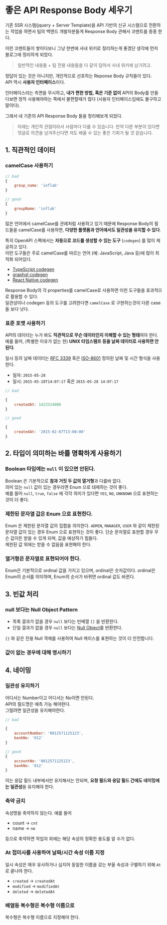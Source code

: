 # 좋은 API Response Body 세우기

기존 SSR 시스템(jquery + Server Template)을 API 기반의 신규 시스템으로 전환하는 작업을 하면서 팀의 백엔드 개발자분들게 Response Body 관해서 코멘트를 종종 한다.  
  
이런 코멘트들이 쌓이다보니 그냥 한번에 사내 위키로 정리하는게 좋겠단 생각에 먼저 블로그에 정리하게 되었다.  

> 일반적인 내용들 + 팀 전용 내용들을 다 같이 담아서 사내 위키에 남기려고.

정답이 있는 것은 아니지만, 개인적으로 선호하는 Reponse Body 규칙들이 있다.  
API 역시 **사용자 인터페이스**이다.  
  
인터페이스라는 측면을 무시하고, **내가 편한 방법, 혹은 기준 없이** API의 Body를 만들다보면 정작 사용해야하는 쪽에서 불편할때가 많다 (사용자 인터페이스임에도 불구하고 말이다).  
  
그래서 내 기준의 API Response Body 들을 정리해보게 되었다.  

> 아래는 개인적 관점이라서 사람마다 다를 수 있습니다.
> 만약 다른 부분이 있다면 댓글로 의견을 남겨주신다면 저도 배울 수 있는 좋은 기회가 될 것 같습니다.

## 1. 직관적인 데이터 

### camelCase 사용하기

```js
// bad
{
    group_name: 'inflab'
}

// good
{
    groupName: 'inflab'
}
```

많은 언어에서 camelCase를 관례처럼 사용하고 있기 때문에 Response Body의 필드들을 camelCase를 사용하면, **다양한 플랫폼과 언어에서도 일관성을 유지할 수 있다**.  
  
특히 OpenAPI 스펙에서는 **자동으로 코드를 생성할 수 있는 도구** (`codegen`) 를 많이 제공하고 있다.  
이런 도구들은 주로 camelCase를 따르는 언어 (예: JavaScript, Java 등)에 많이 최적화 되어있다. 

- [TypeScript codegen](https://www.npmjs.com/package/openapi-typescript)
- [graphql codegen](https://the-guild.dev/graphql/codegen)
- [React Native codegen](https://reactnative.dev/docs/next/the-new-architecture/pillars-codegen)

Response Body의 각 properties를 camelCase로 사용하면 이런 도구들을 효과적으로 활용할 수 있다.  
일관성이나 codegen 등의 도구를 고려한다면 `camelCase` 로 구현하는것이 다른 case들 보다 낫다.

### 표준 포맷 사용하기

API의 데이터는 누가 봐도 **직관적으로 무슨 데이터인지 이해할 수 있는 형태**여야 한다.  
예를 들어, (특별한 이유가 없는 한) **UNIX 타임스탬프 등을 날짜 데이터로 사용하면 안된다**.  

일시 등의 날짜 데이터는 [RFC 3339](https://tools.ietf.org/html/rfc3339#section-5.6) 혹은 [ISO-8601](https://www.iso.org/iso-8601-date-and-time-format.html) 정의된 날짜 및 시간 형식을 사용한다.

- 일자: `2015-05-28`
- 일시: `2015-05-28T14:07:17` 혹은 `2015-05-28 14:07:17`

```js
// bad

{
    createdAt: 1423314000
}

// good

{
    createdAt: '2015-02-07T13:00:00'
}
```

## 2. 타입이 의미하는 바를 명확하게 사용하기

### Boolean 타입에는 `null` 이 있으면 안된다.

Boolean 은 기본적으로 **참과 거짓 두 값의 열거형**과 다를바 없다.  
의미 있는 `null` 값이 있는 경우라면 Enum 으로 대체하는 것이 좋다.  
예를 들어 `null`, `true`, `false` 에 각각 의미가 있다면 `YES`, `NO`,  `UNKNOWN` 으로 표현하는 것이 더 좋다.

### 제한된 문자열 값은 Enum 으로 표현한다.

Enum 은 제한된 문자열 값의 집합을 의미한다.
`ADMIN`, `MANAGER`, `USER` 와 같이 제한된 문자열 값이 있는 경우 Enum 으로 표현하는 것이 좋다.
단순 문자열로 표현할 경우 무슨 값이든 받을 수 있게 되며, 값을 예상하기 힘들다.  
제한된 값 외에는 받을 수 없음을 표현해야 한다.

### 열거형은 문자열로 표현되어야 한다.

Enum은 기본적으로 ordinal 값을 가지고 있으며, ordinal은 숫자값이다.
ordinal은 Enum의 순서를 의미하며, Enum의 순서가 바뀌면 ordinal 값도 바뀐다.

## 3. 빈값 처리

### null 보다는 Null Object Pattern


- 목록 결과가 없을 경우 `null` 보다는 빈배열 `[]` 을 반환한다.
- 단일 결과가 없을 경우 `null` 보다는 [Null Object](https://en.wikipedia.org/wiki/Null_object_pattern)를 반환한다.

`{}` 와 같은 전용 Null 객체를 사용하여 Null 케이스를 표현하는 것이 더 안전합니다.

### 값이 없는 경우에 대해 명시하기

## 4. 네이밍

### 일관성 유지하기

어디서는 Number이고 어디서는 No이면 안된다.  
API의 필드명은 예측 가능 해야한다.  
그럴려면 일관성을 유지해야한다.

```js
// bad

{
    accountNumber: '0012571125123',
    bankNo: '012'
}

// good
{
    accountNo: '0012571125123',
    bankNo: '012'
}
```

이는 응답 필드 내부에서만 유지해서는 안되며, **요청 필드와 응답 필드 간에도 네이밍에는 일관성**을 유지해야 한다.

### 축약 금지

속성명을 축약하지 않는다.
예를 들어 

- count -> `cnt`
- name -> `nm` 

등으로 축약하면 작업자 외에는 해당 속성의 정확한 용도를 알 수가 없다.

### At 접미사를 사용하여 날짜/시간 속성 이름 지정

일시 속성은 매우 유사하거나 심지어 동일한 이름을 갖는 부울 속성과 구별하기 위해 `At` 로 끝나야 한다.

- `created` -> `createdAt`
- `modified` -> `modifiedAt`
- `deleted` -> `deletedAt`

### 배열등 복수형은 복수형 이름으로

복수형은 복수형 이름으로 지정해야 한다.
